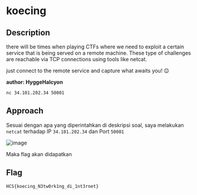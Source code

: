 # koecing
## Description
there will be times when playing CTFs where we need to exploit a certain service that is being served on a remote machine. These type of challenges are reachable via TCP connections using tools like netcat.

just connect to the remote service and capture what awaits you! 😉

**author: HyggeHalcyon**

`nc 34.101.202.34 50001`
## Approach

Sesuai dengan apa yang diperintahkan di deskripsi soal, saya melakukan `netcat` terhadap IP `34.101.202.34` dan Port `50001`

![image](https://github.com/miraicantsleep/ctf-writeups/assets/29684003/8bc39e93-4566-4296-a482-9c41ef166525)

Maka flag akan didapatkan

## Flag
```
HCS{koecing_N3tw0rk1ng_di_1nt3rnet}
```
